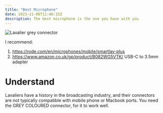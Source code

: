 ```yaml
---
title: "Best Microphone"
date: 2023-11-06T11:46:15Z
description: The best microphone is the one you have with you
---
```


![Lavalier grey connector](https://s.natalian.org/2023-11-06/microphone.webp)

I recommend:

1. https://rode.com/en/microphones/mobile/smartlav-plus 
2. https://www.amazon.co.uk/gp/product/B082WG5VTK/ USB-C to 3.5mm adapter

# Understand

Lavaliers have a history in the broadcasting industry, and their connectors are not typically compatible with mobile phone or Macbook ports. You need the GREY COLOURED connector, for it to work well.

